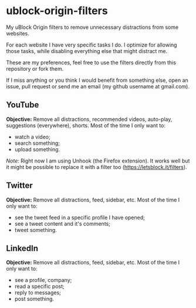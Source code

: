 # ublock-origin-filters
My uBlock Origin filters to remove unnecessary distractions from some websites.

For each website I have very specific tasks I do.
I optimize for allowing those tasks, while disabling everything else that might distract me.

These are my preferences, feel free to use the filters directly from this repository or fork them.

If I miss anything or you think I would benefit from something else, open an issue, pull request or send me an email (my github username at gmail.com).

## YouTube

**Objective:** Remove all distractions, recommended videos, auto-play, suggestions (everywhere), shorts. Most of the time I only want to:
- watch a video;
- search something;
- upload something.

*Note:* Right now I am using Unhook (the Firefox extension). It works well but it might be possible to replace it with a filter too (https://letsblock.it/filters).

## Twitter

**Objective:** Remove all distractions, feed, sidebar, etc. Most of the time I only want to:
- see the tweet feed in a specific profile I have opened;
- see a tweet content and it's comments;
- tweet something.

## LinkedIn

**Objective:** Remove all distractions, feed, sidebar, etc. Most of the time I only want to:
- see a profile, company;
- read a specific post;
- reply to messages;
- post something.

